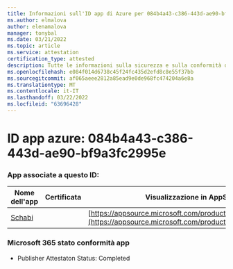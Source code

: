 ```yaml
---
title: Informazioni sull'ID app di Azure per 084b4a43-c386-443d-ae90-bf9a3fc2995e
ms.author: elmalova
author: elenamalova
manager: tonybal
ms.date: 03/21/2022
ms.topic: article
ms.service: attestation
certification_type: attested
description: Tutte le informazioni sulla sicurezza e sulla conformità disponibili per 084b4a43-c386-443d-ae90-bf9a3fc2995e.
ms.openlocfilehash: e084f014d6738c45f24fc435d2efd8c8e55f37bb
ms.sourcegitcommit: af065aeee2812a85ead9e0de968fc474204a6e8a
ms.translationtype: MT
ms.contentlocale: it-IT
ms.lasthandoff: 03/22/2022
ms.locfileid: "63696428"
---
```

# <a name="azure-app-id-084b4a43-c386-443d-ae90-bf9a3fc2995e"></a>ID app azure: 084b4a43-c386-443d-ae90-bf9a3fc2995e


### <a name="apps-associated-with-this-id"></a>App associate a questo ID:
| **Nome dell'app** | **Certificata** | **Visualizzazione in AppSource** |
|--------------|---------------|-----------------------|
| [Schabi](../forward/WA200003728.md) |  | [https://appsource.microsoft.com/product/office/WA200003728](https://appsource.microsoft.com/product/office/WA200003728) |

### <a name="microsoft-365-app-compliance-status"></a>Microsoft 365 stato conformità app
- Publisher Attestaton Status: Completed
